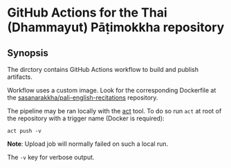 # GitHub Actions for the Thai (Dhammayut) Pāṭimokkha repository

## Synopsis

The dirctory contains GitHub Actions workflow to build and publish artifacts.

Workflow uses a custom image. Look for the corresponding Dockerfile at the
[sasanarakkha/pali-english-recitations](https://github.com/sasanarakkha/pali-english-recitations/blob/main/.github/)
repository.

The pipeline may be ran locally with the [act](https://github.com/nektos/act)
tool. To do so run `act` at root of the repository with a trigger name
(Docker is required):

```shell
act push -v
```

__Note__: Upload job will normally failed on such a local run.

The `-v` key for verbose output.

